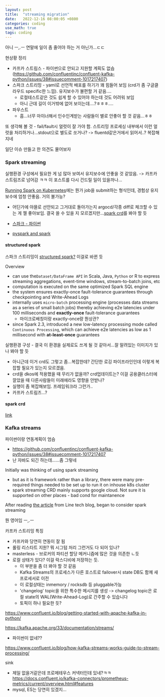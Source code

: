 ```yaml
---
layout: post
title:  "streaming migration"
date:   2022-12-16 08:00:05 +0800
categories: coding
use_math: true
tags: coding
---
```


아니 ㅡ,.ㅡ 연말에 일이 좀 줄어야 하는 거 아닌가...ㄷㄷ

현상황 정리
- 카프카 스트림스 - 파이썬으로 안되고 지원할 계획도 없슴 (https://github.com/confluentinc/confluent-kafka-python/issues/38#issuecomment-1017217407)
- 스파크 스트리밍 - yaml로 선언적 배포를 하기가 꽤 힘들어 보임 (crd가 좀 구글클라우드 specific한 느낌). 유지보수가 불편할 거 같음....
    - 로컬테스트같은 것도 쉽게 할 수 있어야 하는데 것도 어려워 보임
    - 아니 근데 길이 이거밖에 없어 보이는데....?ㅎㅎㅎ....
- 파우스트
    - 흠...너무 마이너해서 인수인계받는 사람들이 별로 안좋아 할 것 같음...ㅎㅎ

또 생각해 볼 것 - fail/fault시 얼럿이 잘 가야 함. 스트리밍 프로세싱 내부에서 이런 얼럿을 처리하거나...stdout으로 별도로 쏘거나? -> fluentd같은거에서 읽어서..? 복잡해지네

일단 이슈 만들고 한 의견도 물어보자

### Spark streaming

실행환경 구성에서 필요한 게 넘 많아 보여서 유지보수에 안좋을 것 같았음. -> 카프카 스트림즈로 넘어감 ㅋㅋ 이 포스트를 다시 건드릴 일이 있을까나...

[Running Spark on Kubernetes](https://spark.apache.org/docs/latest/running-on-kubernetes.html)에는 뭔가 job을 submit하는 형식인데, 경험상 유지보수에 엄청 안좋음. 거의 불가능?
- 어딘가에 야믈로 선안되고 그거대로 돌아가는지 argocd/각종 diff로 체크할 수 있는 게 젤 좋아보임. 결국 쓸 수 있을 지 모르겠지만...[spark crd](https://github.com/GoogleCloudPlatform/spark-on-k8s-operator)를 봐야 할 듯

- <a href="https://spark.apache.org/docs/latest/api/python/user_guide/python_packaging.html" target="_blank">스파크 - 파이썬</a>
- [pyspark and spark](https://stackoverflow.com/questions/72666716/pyspark-vs-scala-spark-vs-spark-sql-which-one-is-performance-efficient-are-ud)

#### structured spark

스파크 스트리밍이 <a href="https://spark.apache.org/docs/latest/structured-streaming-programming-guide.html" target="_blank">structured spark?</a> 이걸로 바뀐 듯

Overview
- can use the`Dataset/DataFrame API` in Scala, Java, `Python` or R to express streaming aggregations, event-time windows, stream-to-batch joins, etc
- computation is executed on the same optimized Spark SQL engine
- the system ensures exactly-once fault-tolerance guarantees through checkpointing and Write-Ahead Logs
- internally uses `micro-batch` processing engine (processes data streams as a series of small batch jobs) thereby achieving e2e latencies under 100 milliseconds and __exactly-once__ fault-tolerance guarantees
    - 마이크로배칭이랑 exactly-once랑 뭔상관?
- since Spark 2.3, introduced a new low-latency processing mode called `Continuous Processing`, which can achieve e2e latencies as low as 1 millisecond with __at-least-once__ guarantees


실행환경 구성 - 결국 이 환경을 실제로도 쓰게 될 것 같아서...잘 말려있는 이미지가 있나 봐야 할 듯
- 아니근데 이거 crd도 그렇고 좀...복잡한데? 간단한 로깅 파이프라인인데 이렇게 복잡할 필요가 있는지 모르겠음.
- crd을 dkos에 적용했을 때 무리가 없을까? crd업데이트는? 이걸 공용클러스터에 깔았을 때 다른사람들이 미래에라도 영향을 안받나?
- 실행이 좀 복잡해보임. 프레임워크라 그런가..
- 카프카 스트림즈...?


#### spark crd
<a href="https://github.com/GoogleCloudPlatform/spark-on-k8s-operator" target="_blank">link</a>



### Kafka streams
파이썬이랑 연동계획이 엄슴
- https://github.com/confluentinc/confluent-kafka-python/issues/38#issuecomment-1017217407
- 난 자바도 되긴 하는데......좀 그렇네

Initially was thinking of using spark streaming
- but as it is framework rather than a library, there were many pre-required things needed to be set up to run it on inhouse k8s cluster
- spark streaming CRD mainly supports google cloud. Not sure it is supported on other places - bad cond for maintanence

After reading [the article](https://engineering.linecorp.com/ko/blog/applying-kafka-streams-for-internal-message-delivery-pipeline/) from Line tech blog, began to consider spark streaming

뭔 영어임 ㅡ,.ㅡ

카프카 스트리밍 특징
- 카프카와 당연히 연동이 잘 됨
- 롤링 리스타트 지원? 뭐 시그텀 처리 그런거도 다 되어 있나?
- masterless - 브로커의 파티션 할당 메커니즘에 많은 것을 의존한 ㄴ듯
- 로컬 상태가 있다? 이걸 락스디비에 저장하는 듯.
    - 이 부분을 좀 더 봐야 할 것 같음
    - Kafka Streams의 프로세스가 다른 호스트로 failover시 state DB도 함께 새 프로세서로 이전
    - 이 로컬상태는 inmemory / rocksdb 등 pluggable가능
    - 'changelog' topic을 위한 특수한 메시지를 생성 -> changelog topic은 로컬 state의 WAL(Write-Ahead-Log)로 간주할 수 있습니다
    - 토픽이 하나 필요한 듯?


https://www.confluent.io/blog/getting-started-with-apache-kafka-in-python/

https://kafka.apache.org/33/documentation/streams/
- 파이썬이 없네??

https://www.confluent.io/blog/how-kafka-streams-works-guide-to-stream-processing/

sink
- 제일 없을거같은데 프로메테우스 커넥터인데 있네?ㅋㅋ https://docs.confluent.io/kafka-connectors/prometheus-metrics/current/overview.html#features
- mysql, ES는 당연히 있겠지...
